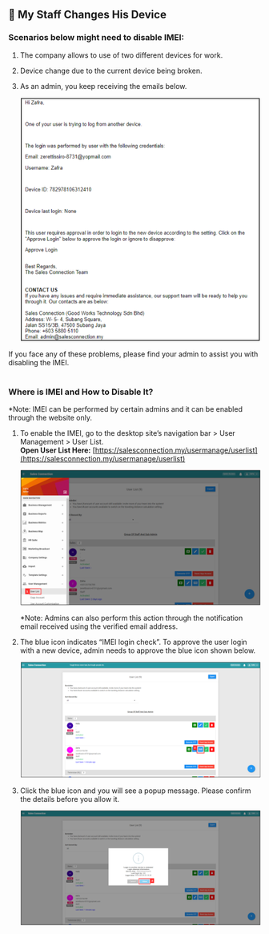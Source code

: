 ## 📱 My Staff Changes His Device 

### Scenarios below might need to disable IMEI:

1. The company allows to use of two different devices for work.<br>
2. Device change due to the current device being broken.<br>
3. As an admin, you keep receiving the emails below.<br>

   <p align="center">
     <img src="img/IMEI_Email.png" alt="User List">
   </p>

If you face any of these problems, please find your admin to assist you with disabling the IMEI.<br><br>

### Where is IMEI and How to Disable It?
*Note: IMEI can be performed by certain admins and it can be enabled through the website only.<br>
1. To enable the IMEI, go to the desktop site’s navigation bar > User Management > User List.<br>
   **Open User List Here:** [https://salesconnection.my/usermanage/userlist](https://salesconnection.my/usermanage/userlist)<br>

   <p align="center">
     <img src="img/User_List_Sidebar.png" alt="User List">
   </p>

   *Note: Admins can also perform this action through the notification email received using the verified email address.<br>

2. The blue icon indicates “IMEI login check”. To approve the user login with a new device, admin needs to approve the blue icon shown below.<br>

   <p align="center">
     <img src="img/IMEI_icon.png" alt="IMEI icon">
   </p>
   
3. Click the blue icon and you will see a popup message. Please confirm the details before you allow it.<br>

   <p align="center">
     <img src="img/IMEI_allow.png" alt="IMEI Allow">
   </p>
   
